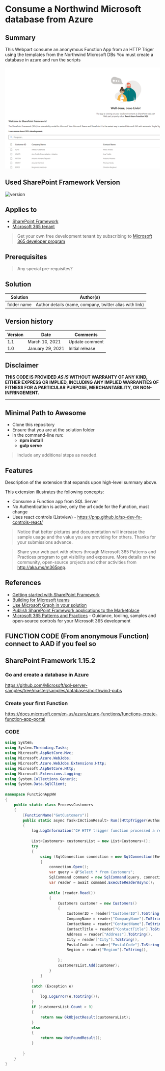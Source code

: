 # Consume a Northwind Microsoft database from Azure

## Summary

This Webpart consume an anonymous Function App from an HTTP Triger using the templates from the Northwind Microsoft DBs
You must create a database in azure and run the scripts

![Here](https://github.com/jtlivio/react-azurefunction-northwind/blob/master/FAPP.png)

## Used SharePoint Framework Version

![version](https://img.shields.io/badge/version-1.15.2-green.svg)

## Applies to

- [SharePoint Framework](https://aka.ms/spfx)
- [Microsoft 365 tenant](https://docs.microsoft.com/en-us/sharepoint/dev/spfx/set-up-your-developer-tenant)

> Get your own free development tenant by subscribing to [Microsoft 365 developer program](http://aka.ms/o365devprogram)

## Prerequisites

> Any special pre-requisites?

## Solution

| Solution    | Author(s)                                               |
| ----------- | ------------------------------------------------------- |
| folder name | Author details (name, company, twitter alias with link) |

## Version history

| Version | Date             | Comments        |
| ------- | ---------------- | --------------- |
| 1.1     | March 10, 2021   | Update comment  |
| 1.0     | January 29, 2021 | Initial release |

## Disclaimer

**THIS CODE IS PROVIDED _AS IS_ WITHOUT WARRANTY OF ANY KIND, EITHER EXPRESS OR IMPLIED, INCLUDING ANY IMPLIED WARRANTIES OF FITNESS FOR A PARTICULAR PURPOSE, MERCHANTABILITY, OR NON-INFRINGEMENT.**

---

## Minimal Path to Awesome

- Clone this repository
- Ensure that you are at the solution folder
- in the command-line run:
  - **npm install**
  - **gulp serve**

> Include any additional steps as needed.

## Features

Description of the extension that expands upon high-level summary above.

This extension illustrates the following concepts:

- Consume a Function app from SQL Server
- No Authentication is active, only the url code for the Function, must change
- Uses react controls (Listview) - https://pnp.github.io/sp-dev-fx-controls-react/

> Notice that better pictures and documentation will increase the sample usage and the value you are providing for others. Thanks for your submissions advance.

> Share your web part with others through Microsoft 365 Patterns and Practices program to get visibility and exposure. More details on the community, open-source projects and other activities from http://aka.ms/m365pnp.

## References

- [Getting started with SharePoint Framework](https://docs.microsoft.com/en-us/sharepoint/dev/spfx/set-up-your-developer-tenant)
- [Building for Microsoft teams](https://docs.microsoft.com/en-us/sharepoint/dev/spfx/build-for-teams-overview)
- [Use Microsoft Graph in your solution](https://docs.microsoft.com/en-us/sharepoint/dev/spfx/web-parts/get-started/using-microsoft-graph-apis)
- [Publish SharePoint Framework applications to the Marketplace](https://docs.microsoft.com/en-us/sharepoint/dev/spfx/publish-to-marketplace-overview)
- [Microsoft 365 Patterns and Practices](https://aka.ms/m365pnp) - Guidance, tooling, samples and open-source controls for your Microsoft 365 development

## FUNCTION CODE (From anonymous Function) connect to AAD if you feel so

## SharePoint Framework 1.15.2

### Go and create a database in Azure
https://github.com/Microsoft/sql-server-samples/tree/master/samples/databases/northwind-pubs

### Create your first Function
https://docs.microsoft.com/en-us/azure/azure-functions/functions-create-function-app-portal

### CODE

```c#
using System;
using System.Threading.Tasks;
using Microsoft.AspNetCore.Mvc;
using Microsoft.Azure.WebJobs;
using Microsoft.Azure.WebJobs.Extensions.Http;
using Microsoft.AspNetCore.Http;
using Microsoft.Extensions.Logging;
using System.Collections.Generic;
using System.Data.SqlClient;

namespace FunctionAppNW
{
    public static class ProcessCustomers
    {
        [FunctionName("GetCustomers")]
        public static async Task<IActionResult> Run([HttpTrigger(AuthorizationLevel.Function, "get", Route = "customer")] HttpRequest req, ILogger log)
        {
            log.LogInformation("C# HTTP trigger function processed a request.");

            List<Customers> customersList = new List<Customers>();
            try
            {
                using (SqlConnection connection = new SqlConnection(Environment.GetEnvironmentVariable("SqlConnectionString")))
                {
                    connection.Open();
                    var query = @"Select * from Customers";
                    SqlCommand command = new SqlCommand(query, connection);
                    var reader = await command.ExecuteReaderAsync();

                    while (reader.Read())
                    {
                        Customers customer = new Customers()
                        {
                            CustomerID = reader["CustomerID"].ToString(),
                            CompanyName = reader["CompanyName"].ToString(),
                            ContactName = reader["ContactName"].ToString(),
                            ContactTitle = reader["ContactTitle"].ToString(),
                            Address = reader["Address"].ToString(),
                            City = reader["City"].ToString(),
                            PostalCode = reader["PostalCode"].ToString(),
                            Region = reader["Region"].ToString(),

                        };
                        customersList.Add(customer);
                    }
                }
            }
            catch (Exception e)
            {
                log.LogError(e.ToString());
            }
            if (customersList.Count > 0)
            {
                return new OkObjectResult(customersList);
            }
            else
            {
                return new NotFoundResult();
            }

        }
    }
}

```
